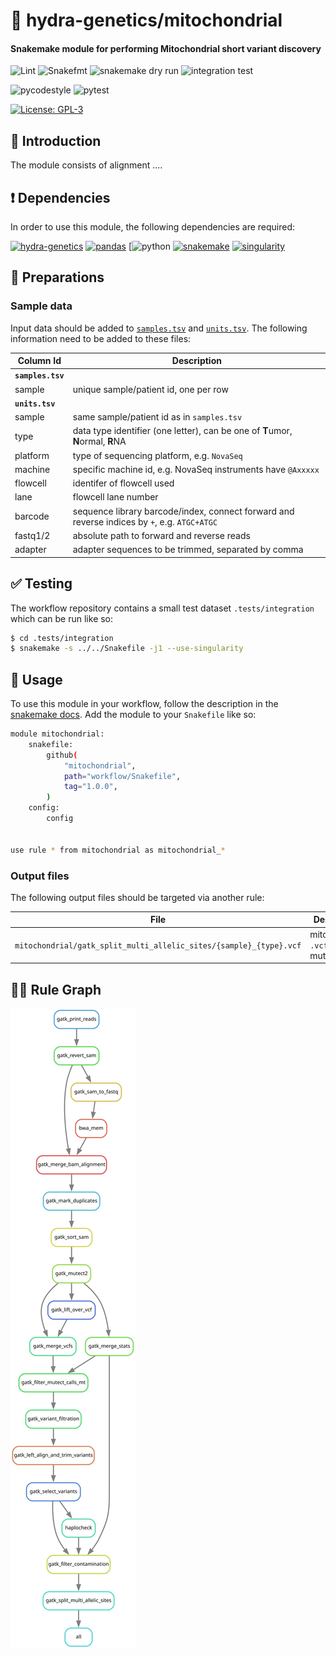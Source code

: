# :snake: hydra-genetics/mitochondrial

#### Snakemake module for performing Mitochondrial short variant discovery

![Lint](https://github.com/hydra-genetics/mitochondrial/actions/workflows/lint.yaml/badge.svg?branch=develop)
![Snakefmt](https://github.com/hydra-genetics/mitochondrial/actions/workflows/snakefmt.yaml/badge.svg?branch=develop)
![snakemake dry run](https://github.com/hydra-genetics/mitochondrial/actions/workflows/snakemake-dry-run.yaml/badge.svg?branch=develop)
![integration test](https://github.com/hydra-genetics/mitochondrial/actions/workflows/integration1.yaml/badge.svg?branch=develop)

![pycodestyle](https://github.com/hydra-genetics/mitochondrial/actions/workflows/pycodestyl.yaml/badge.svg?branch=develop)
![pytest](https://github.com/hydra-genetics/mitochondrial/actions/workflows/pytest.yaml/badge.svg?branch=develop)

[![License: GPL-3](https://img.shields.io/badge/License-GPL3-yellow.svg)](https://opensource.org/licenses/gpl-3.0.html)

## :speech_balloon: Introduction

The module consists of alignment  ....

## :heavy_exclamation_mark: Dependencies

In order to use this module, the following dependencies are required:

[![hydra-genetics](https://img.shields.io/badge/hydragenetics-v0.9.1-blue)](https://github.com/hydra-genetics/)
[![pandas](https://img.shields.io/badge/pandas-1.3.1-blue)](https://pandas.pydata.org/)
[![python](https://img.shields.io/badge/python-3.8-blue)
[![snakemake](https://img.shields.io/badge/snakemake-6.8.0-blue)](https://snakemake.readthedocs.io/en/stable/)
[![singularity](https://img.shields.io/badge/singularity-3.0.0-blue)](https://sylabs.io/docs/)

## :school_satchel: Preparations

### Sample data

Input data should be added to [`samples.tsv`](https://github.com/hydra-genetics/mitochondrial/blob/develop/config/samples.tsv)
and [`units.tsv`](https://github.com/hydra-genetics/mitochondrial/blob/develop/config/units.tsv).
The following information need to be added to these files:

| Column Id | Description |
| --- | --- |
| **`samples.tsv`** |
| sample | unique sample/patient id, one per row |
| **`units.tsv`** |
| sample | same sample/patient id as in `samples.tsv` |
| type | data type identifier (one letter), can be one of **T**umor, **N**ormal, **R**NA |
| platform | type of sequencing platform, e.g. `NovaSeq` |
| machine | specific machine id, e.g. NovaSeq instruments have `@Axxxxx` |
| flowcell | identifer of flowcell used |
| lane | flowcell lane number |
| barcode | sequence library barcode/index, connect forward and reverse indices by `+`, e.g. `ATGC+ATGC` |
| fastq1/2 | absolute path to forward and reverse reads |
| adapter | adapter sequences to be trimmed, separated by comma |

## :white_check_mark: Testing

The workflow repository contains a small test dataset `.tests/integration` which can be run like so:

```bash
$ cd .tests/integration
$ snakemake -s ../../Snakefile -j1 --use-singularity
```

## :rocket: Usage

To use this module in your workflow, follow the description in the
[snakemake docs](https://snakemake.readthedocs.io/en/stable/snakefiles/modularization.html#modules).
Add the module to your `Snakefile` like so:

```bash
module mitochondrial:
    snakefile:
        github(
            "mitochondrial",
            path="workflow/Snakefile",
            tag="1.0.0",
        )
    config:
        config


use rule * from mitochondrial as mitochondrial_*
```

### Output files

The following output files should be targeted via another rule:

| File | Description |
|---|---|
| `mitochondrial/gatk_split_multi_allelic_sites/{sample}_{type}.vcf` | mitochondrial `.vcf` from mutect2 |

## :judge: Rule Graph
![rule_graph](images/rulegraph.svg)